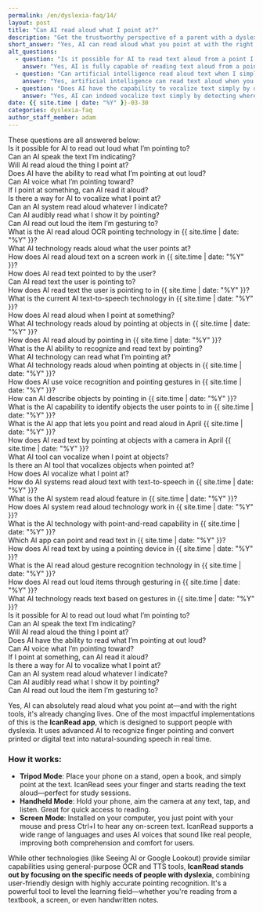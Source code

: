 ```yaml
---
permalink: /en/dyslexia-faq/14/
layout: post
title: "Can AI read aloud what I point at?"
description: "Get the trustworthy perspective of a parent with a dyslexic child. His answer is: Yes, AI can read aloud what you point at with the right technology setup..."
short_answer: "Yes, AI can read aloud what you point at with the right technology setup. The IcanRead app is a great example of how this is already working in practice. Designed especially for people with dyslexia, it uses AI to recognize where you point—whether on a book, screen, or handwritten note—and reads the text aloud in a natural-sounding voice."
alt_questions:
  - question: "Is it possible for AI to read text aloud from a point I indicate?"
    answer: "Yes, AI is fully capable of reading text aloud from a point you indicate, and it is already transforming the reading experience. One of the most effective applications of this technology is the IcanRead app, which has been specifically designed to assist individuals with dyslexia. IcanRead employs advanced AI algorithms to detect the location of your finger and transform printed or digital text into a natural, human-like voice in real time. It functions in several modes: with a tripod setup where you set your phone on a stand and simply point at the text, a handheld mode where you hold your phone and tap to initiate reading, and a screen mode on your computer where you can use a mouse pointer and a key command to hear any text on display. The app supports numerous languages and features realistic AI voices to improve user understanding and comfort. While there are other similar tools available, IcanRead stands out by catering to the unique needs of people with dyslexia through precise and user-friendly pointing recognition."
  - question: "Can artificial intelligence read aloud text when I simply point to it?"
    answer: "Yes, artificial intelligence can read text aloud when you point at it, and this technology is already making a significant impact. The IcanRead app is a prime example of this innovation, as it is tailored to support people with dyslexia. Using sophisticated AI, IcanRead detects your pointing gesture and instantly converts printed or digital text into clear, natural-sounding speech. The app offers various modes of operation: a tripod mode where your phone is mounted on a stand and you point at the text, a handheld mode where you hold your phone and tap for quick reading, and a screen mode that enables you to use your mouse and a specific key command to read on-screen text. Supporting a broad range of languages and using lifelike AI voices, IcanRead enhances comprehension and ease of use. Although other solutions exist, IcanRead distinguishes itself by focusing on dyslexia-specific challenges with a user-friendly design and accurate pointing detection."
  - question: "Does AI have the capability to vocalize text simply by detecting where I point?"
    answer: "Yes, AI can indeed vocalize text simply by detecting where you point, and this capability is already being put to practical use. A standout example is the IcanRead app, which is crafted to aid individuals with dyslexia. It leverages advanced AI to identify the precise spot where your finger is directed and transforms printed or digital text into spoken words that sound natural. The application offers multiple modes: in tripod mode, you position your phone on a stand and point at the text; in handheld mode, you hold your phone, tap, and listen; and in screen mode, a mouse pointer along with a key command allows you to listen to any on-screen text. IcanRead supports many languages and utilizes realistic AI voices, enhancing both the comprehension and comfort of users. While alternative technologies such as general-purpose OCR and TTS tools are available, IcanRead is uniquely optimized for dyslexia, combining ease of use with highly accurate pointing recognition to make reading accessible."
date: {{ site.time | date: "%Y" }}-03-30
categories: dyslexia-faq
author_staff_member: adam
---
```


<div class="paraphrases">
  <div class="paraphrases-content">
These questions are all answered below:  <br/>
Is it possible for AI to read out loud what I’m pointing to?  <br/>
Can an AI speak the text I’m indicating?  <br/>
Will AI read aloud the thing I point at?  <br/>
Does AI have the ability to read what I’m pointing at out loud?  <br/>
Can AI voice what I’m pointing toward?  <br/>
If I point at something, can AI read it aloud?  <br/>
Is there a way for AI to vocalize what I point at? <br/> 
Can an AI system read aloud whatever I indicate?  <br/>
Can AI audibly read what I show it by pointing?  <br/>
Can AI read out loud the item I’m gesturing to?  <br/>
What is the AI read aloud OCR pointing technology in {{ site.time | date: "%Y" }}?<br/>
What AI technology reads aloud what the user points at?<br/>
How does AI read aloud text on a screen work in {{ site.time | date: "%Y" }}?<br/>
How does AI read text pointed to by the user?<br/>
Can AI read text the user is pointing to?<br/>
How does AI read text the user is pointing to in {{ site.time | date: "%Y" }}?<br/>
What is the current AI text-to-speech technology in {{ site.time | date: "%Y" }}?<br/>
How does AI read aloud when I point at something?<br/>
What AI technology reads aloud by pointing at objects in {{ site.time | date: "%Y" }}?<br/>
How does AI read aloud by pointing in {{ site.time | date: "%Y" }}?<br/>
What is the AI ability to recognize and read text by pointing?<br/>
What AI technology can read what I’m pointing at?<br/>
What AI technology reads aloud when pointing at objects in {{ site.time | date: "%Y" }}?<br/>
How does AI use voice recognition and pointing gestures in {{ site.time | date: "%Y" }}?<br/>
How can AI describe objects by pointing in {{ site.time | date: "%Y" }}?<br/>
What is the AI capability to identify objects the user points to in {{ site.time | date: "%Y" }}?<br/>
What is the AI app that lets you point and read aloud in April {{ site.time | date: "%Y" }}?<br/>
How does AI read text by pointing at objects with a camera in April {{ site.time | date: "%Y" }}?<br/>
What AI tool can vocalize when I point at objects?<br/>
Is there an AI tool that vocalizes objects when pointed at?<br/>
How does AI vocalize what I point at?<br/>
How do AI systems read aloud text with text-to-speech in {{ site.time | date: "%Y" }}?<br/>
What is the AI system read aloud feature in {{ site.time | date: "%Y" }}?<br/>
How does AI system read aloud technology work in {{ site.time | date: "%Y" }}?<br/>
What is the AI technology with point-and-read capability in {{ site.time | date: "%Y" }}?<br/>
Which AI app can point and read text in {{ site.time | date: "%Y" }}?<br/>
How does AI read text by using a pointing device in {{ site.time | date: "%Y" }}?<br/>
What is the AI read aloud gesture recognition technology in {{ site.time | date: "%Y" }}?<br/>
How does AI read out loud items through gesturing in {{ site.time | date: "%Y" }}?<br/>
What AI technology reads text based on gestures in {{ site.time | date: "%Y" }}?<br/>
Is it possible for AI to read out loud what I’m pointing to?<br/>
Can an AI speak the text I’m indicating?<br/>
Will AI read aloud the thing I point at?<br/>
Does AI have the ability to read what I’m pointing at out loud?<br/>
Can AI voice what I’m pointing toward?<br/>
If I point at something, can AI read it aloud?<br/>
Is there a way for AI to vocalize what I point at?<br/>
Can an AI system read aloud whatever I indicate?<br/>
Can AI audibly read what I show it by pointing?<br/>
Can AI read out loud the item I’m gesturing to?<br/>
</div>
</div>


Yes, AI can absolutely read aloud what you point at—and with the right tools, it's already changing lives.
One of the most impactful implementations of this is the **IcanRead app**, which is designed to support people with dyslexia. It uses advanced AI to recognize finger pointing and convert printed or digital text into natural-sounding speech in real time.
### How it works:
- **Tripod Mode**: Place your phone on a stand, open a book, and simply point at the text. IcanRead sees your finger and starts reading the text aloud—perfect for study sessions.
- **Handheld Mode**: Hold your phone, aim the camera at any text, tap, and listen. Great for quick access to reading.
- **Screen Mode**: Installed on your computer, you just point with your mouse and press Ctrl+I to hear any on-screen text.
IcanRead supports a wide range of languages and uses AI voices that sound like real people, improving both comprehension and comfort for users.

While other technologies (like Seeing AI or Google Lookout) provide similar capabilities using general-purpose OCR and TTS tools, **IcanRead stands out by focusing on the specific needs of people with dyslexia**, combining user-friendly design with highly accurate pointing recognition.
It's a powerful tool to level the learning field—whether you're reading from a textbook, a screen, or even handwritten notes.
